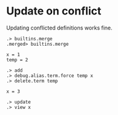 # Update on conflict

Updating conflicted definitions works fine.

```ucm:hide
.> builtins.merge
.merged> builtins.merge
```

```unison
x = 1
temp = 2
```

```ucm
.> add
.> debug.alias.term.force temp x
.> delete.term temp
```

```unison
x = 3
```

```ucm
.> update
.> view x
```
